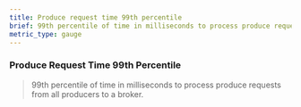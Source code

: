 ```yaml
---
title: Produce request time 99th percentile
brief: 99th percentile of time in milliseconds to process produce requests
metric_type: gauge
---
```

### Produce Request Time 99th Percentile

> 99th percentile of time in milliseconds to process produce requests from all producers to a broker.

